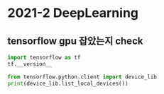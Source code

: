 # 2021-2 DeepLearning

## tensorflow gpu 잡았는지 check
```python
import tensorflow as tf
tf.__version__
```
```python
from tensorflow.python.client import device_lib
print(device_lib.list_local_devices())
```
